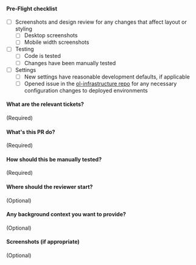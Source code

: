#### Pre-Flight checklist

- [ ] Screenshots and design review for any changes that affect layout or styling
  - [ ] Desktop screenshots
  - [ ] Mobile width screenshots
- [ ] Testing
  - [ ] Code is tested
  - [ ] Changes have been manually tested
- [ ] Settings
  - [ ] New settings have reasonable development defaults, if applicable
  - [ ] Opened issue in the [ol-infrastructure repo](https://github.com/mitodl/ol-infrastructure/issues/new) for any necessary configuration changes to deployed environments

#### What are the relevant tickets?
(Required)

#### What's this PR do?
(Required)

#### How should this be manually tested?
(Required)

#### Where should the reviewer start?
(Optional)

#### Any background context you want to provide?
(Optional)

#### Screenshots (if appropriate)
(Optional)

